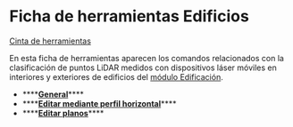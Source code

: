 # Ficha de herramientas Edificios

[Cinta de herramientas](../cinta-de-herramientas/)

En esta ficha de herramientas aparecen los comandos relacionados con la clasificación de puntos LiDAR medidos con dispositivos láser móviles en interiores y exteriores de edificios del [módulo Edificación](../modulo-edificios/).

* \*\*\*\*[**General**](../modulo-edificios/general.md)\*\*\*\*
* \*\*\*\*[**Editar mediante perfil horizontal**](../modulo-edificios/editar-mediante-perfil-horizontal.md)\*\*\*\*
* \*\*\*\*[**Editar planos**](../modulo-edificios/editar-planos.md)\*\*\*\*

